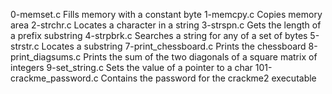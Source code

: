 0-memset.c         Fills memory with a constant byte
1-memcpy.c 	        Copies memory area
2-strchr.c 	        Locates a character in a string
3-strspn.c 	        Gets the length of a prefix substring
4-strpbrk.c 	       Searches a string for any of a set of bytes
5-strstr.c  	        Locates a substring
7-print_chessboard.c    	  Prints the chessboard
8-print_diagsums.c      	  Prints the sum of the two diagonals of a square matrix of integers
9-set_string.c            	Sets the value of a pointer to a char
101-crackme_password.c 	      Contains the password for the crackme2 executable
